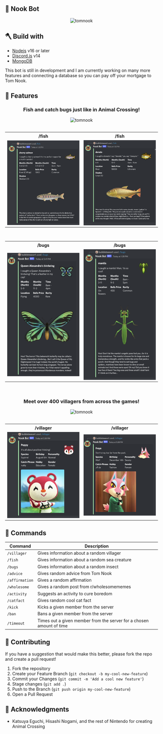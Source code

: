 ## 🍃 Nook Bot

<div align="center">
  <a>
    <img src="https://media.giphy.com/media/KFhv3T1seYSJuak8TN/giphy.gif"  width="300px" alt="tomnook">
  </a>
</div>

## 🪓 Build with
- [Nodejs](https://nodejs.org/en/) v16 or later
- [Discord.js](https://github.com/discordjs/discord.js/) v14
- [MongoDB](https://www.mongodb.com/)

This bot is still in development and I am currently working on many more features and connecting a database so you can pay off your mortgage to Tom Nook.

## 🎣 Features
<div align="center">
<h3>Fish and catch bugs just like in Animal Crossing!</h3>
 <a>
    <img src="https://media.giphy.com/media/fTnmUs24FN1ifdqciN/giphy.gif" width="300px" alt="tomnook">
  </a>
</div>
<br>
<div align="center">
    <table>
        <tr>
            <th>/fish</th>
            <th>/fish</th>
        </tr>
        <tr>
            <td>
                <img width="300px" src="/public/images/fish-command-1.png"/>
            </td>
            <td >
                <img width="300px" src="/public/images/fish-command-2.png"/>
            </td>
        </tr>  
    </table>
</div>
<br>
<div align="center">
    <table>
        <tr>
            <th>/bugs</th>
            <th>/bugs</th>
        </tr>
        <tr>
            <td>
                <img width="300px" src="/public/images/bugs-command-1.png"/>
            </td>
            <td >
                <img width="300px" src="/public/images/bugs-command-2.png"/>
            </td>
        </tr>  
    </table>
</div>
<br>
<div align="center">
    <h3>Meet over 400 villagers from across the games!</h3>
      <a>
        <img src="https://media.giphy.com/media/h8ISB2nUVITEWjVgGo/giphy.gif" width="300px" alt="tomnook">
       </a>
</div>
<br>
<div align="center">
    <table>
        <tr>
            <th>/villager</th>
            <th>/villager</th>
        </tr>
        <tr>
            <td>
                <img width="300px" src="/public/images/villager-command-1.png"/>
            </td>
            <td >
                <img width="300px" src="/public/images/villager-command-2.png"/>
            </td>
        </tr>  
    </table>
</div>

## 🍎 Commands

| Command | Description |
| --- | --- |
| `/villager` | Gives information about a random villager |
| `/fish` | Gives information about a random sea creature  |
| `/bugs` | Gives information about a random insect  |
| `/advice` | Gives random advice from Tom Nook |
| `/affirmation` | Gives a random affirmation |
| `/wholesome` | Gives a random post from r/wholesomememes |
| `/activity` | Suggests an activity to cure boredom |
| `/catfact` | Gives random cool cat fact |
| `/kick` | Kicks a given member from the server |
| `/ban` | Bans a given member from the server |
| `/timeout` | Times out a given member from the server for a chosen amount of time |

## 🤝 Contributing

If you have a suggestion that would make this better, please fork the repo and create a pull request!

1. Fork the repository
2. Create your Feature Branch (`git checkout -b my-cool-new-feature`)
3. Commit your Changes (`git commit -m 'Add a cool new feature'`)
4. Stage changes (`git add .`)
5. Push to the Branch (`git push origin my-cool-new-feature`)
6. Open a Pull Request

## 🍐 Acknowledgments
- Katsuya Eguchi, Hisashi Nogami, and the rest of Nintendo for creating Animal Crossing
